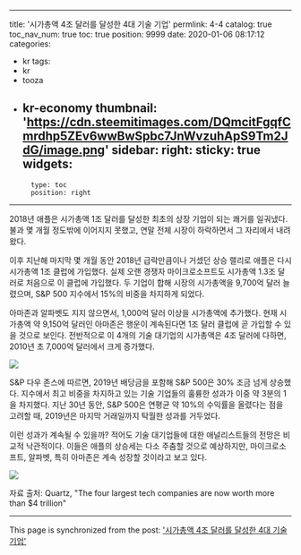 
---
title: '시가총액 4조 달러를 달성한 4대 기술 기업'
permlink: 4-4
catalog: true
toc_nav_num: true
toc: true
position: 9999
date: 2020-01-06 08:17:12
categories:
- kr
tags:
- kr
- tooza
- kr-economy
thumbnail: 'https://cdn.steemitimages.com/DQmcitFgqfCmrdhp5ZEv6wwBwSpbc7JnWvzuhApS9Tm2JdG/image.png'
sidebar:
    right:
        sticky: true
widgets:
    -
        type: toc
        position: right
---


2018년 애플은 시가총액 1조 달러를 달성한 최초의 상장 기업이 되는 쾌거를 일궈냈다. 불과 몇 개월 정도밖에 이어지지 못했고, 연말 전체 시장이 하락하면서 그 자리에서 내려왔다. 

이후 지난해 마지막 몇 개월 동안 2018년 급락만큼이나 거셌던 상승 랠리로 애플은 다시 시가총액 1조 클럽에 가입했다. 실제 오랜 경쟁자 마이크로소프트도 시가총액 1.3조 달러로 처음으로 이 클럽에 가입했다. 두 기업이 합해 시장의 시가총액을 9,700억 달러 늘렸으며, S&P 500 지수에서 15%의 비중을 차지하게 되었다.  

아마존과 알파벳도 지지 않으면서, 1,000억 달러 이상을 시가총액에 추가했다. 현재 시가총액 약 9,150억 달러인 아마존은 행운이 계속된다면 1조 달러 클럽에 곧 가입할 수 있을 것으로 보인다. 전반적으로 이 4개의 기술 대기업의 시가총액은 4조 달러에 다하면, 2010년 초 7,000억 달러에서 크게 증가했다.

 ![](https://cdn.steemitimages.com/DQmcitFgqfCmrdhp5ZEv6wwBwSpbc7JnWvzuhApS9Tm2JdG/image.png) 

S&P 다우 존스에 따르면, 2019년 배당금을 포함해 S&P 500은 30% 조금 넘게 상승했다. 지수에서 최고 비중을 차지하고 있는 기술 기업들의 훌륭한 성과가 이중 약 3분의 1을 차지했다. 지난 30년 동안, S&P 500은 연평균 약 10%의 수익률을 올렸다는 점을 고려할 때, 2019년은 마지막 거래일까지 탁월한 성과를 거두었다. 

이런 성과가 계속될 수 있을까? 적어도 기술 대기업들에 대한 애널리스트들의 전망은 비교적 낙관적이다. 이들은 애플의 상승세는 다소 주춤할 것으로 예상하지만, 마이크로소프트, 알파벳, 특히 아마존은 계속 성장할 것이라고 보고 있다. 

![](https://cdn.steemitimages.com/DQmVgWPxGbEYAnNMQFaci1geCT33VFM6PrdxSWeAJdegS13/image.png) 

자료 출처: Quartz, "The four largest tech companies are now worth more than $4 trillion"

- - -

This page is synchronized from the post: ['시가총액 4조 달러를 달성한 4대 기술 기업'](https://steemit.com/@pius.pius/4-4)
